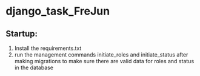 # django_task_FreJun

## Startup:
<ol> 
  <li>  Install the requirements.txt </li>
  <li> run the management commands initiate_roles and initiate_status after making migrations to make sure
    there are valid data for roles and status in the database </li>
  
 </ol>
